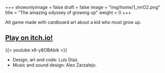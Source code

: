 +++
showonlyimage = false
draft = false
image = "img/home/1_mrO2.png"
title = "The amazing odyssey of growing up"
weight = 0
+++

Alt game made with cardboard art about a kid who must grow up.
<!--more-->

## [Play on itch.io!](https://ludipe.itch.io/the-amazing-odyssey)

{{< youtube x6-y8OBAbik >}}
</br>
* Design, art and code: Luis Díaz.
* Music and sound design: Alex Zarzalejo.
